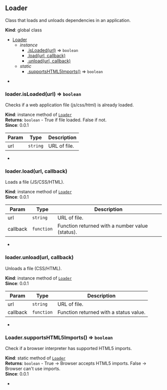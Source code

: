 <a name="Loader"></a>
## Loader
Class that loads and unloads dependencies in an application.

**Kind**: global class  

* [Loader](#Loader)
  * _instance_
    * [.isLoaded(url)](#Loader+isLoaded) ⇒ <code>boolean</code>
    * [.load(url, callback)](#Loader+load)
    * [.unload(url, callback)](#Loader+unload)
  * _static_
    * [.supportsHTML5Imports()](#Loader.supportsHTML5Imports) ⇒ <code>boolean</code>


-

<a name="Loader+isLoaded"></a>
### loader.isLoaded(url) ⇒ <code>boolean</code>
Checks if a web application file (js/css/html) is already loaded.

**Kind**: instance method of <code>[Loader](#Loader)</code>  
**Returns**: <code>boolean</code> - True if file loaded. False if not.  
**Since**: 0.0.1  

| Param | Type | Description |
| --- | --- | --- |
| url | <code>string</code> | URL of file. |


-

<a name="Loader+load"></a>
### loader.load(url, callback)
Loads a file (JS/CSS/HTML).

**Kind**: instance method of <code>[Loader](#Loader)</code>  
**Since**: 0.0.1  

| Param | Type | Description |
| --- | --- | --- |
| url | <code>string</code> | URL of file. |
| callback | <code>function</code> | Function returned with a number value (status). |


-

<a name="Loader+unload"></a>
### loader.unload(url, callback)
Unloads a file (CSS/HTML).

**Kind**: instance method of <code>[Loader](#Loader)</code>  
**Since**: 0.0.1  

| Param | Type | Description |
| --- | --- | --- |
| url | <code>string</code> | URL of file. |
| callback | <code>function</code> | Function returned with a status value. |


-

<a name="Loader.supportsHTML5Imports"></a>
### Loader.supportsHTML5Imports() ⇒ <code>boolean</code>
Check if a browser interpreter has supported HTML5 imports.

**Kind**: static method of <code>[Loader](#Loader)</code>  
**Returns**: <code>boolean</code> - True -> Browser accepts HTML5 imports. False -> Browser can't use imports.  
**Since**: 0.0.1  

-


